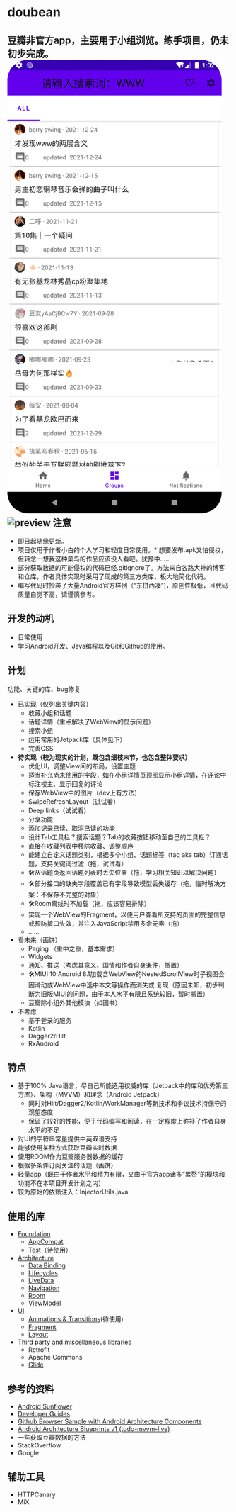 doubean
=======
豆瓣非官方app，主要用于小组浏览。**练手项目，仍未初步完成**。
![preview](Screenshot_20220221_010243.png)![preview](Screenshot_20220221_010431.png)
注意
----

* 即日起随缘更新。
* 项目仅用于作者小白的个人学习和轻度日常使用。* 想要发布.apk又怕侵权，但转念一想我这种菜鸟的作品应该没人看吧。犹豫中……
* 部分获取数据的可能侵权的代码已经.gitignore了。方法来自各路大神的博客和仓库，作者具体实现时采用了现成的第三方类库，极大地简化代码。
* 编写代码时抄袭了大量Android官方样例（“东拼西凑”)，原创性极低，且代码质量自觉不高，请谨慎参考。

开发的动机
----------

* 日常使用
* 学习Android开发、Java编程以及Git和Github的使用。

计划
----
功能、关键的库、bug修复

* 已实现（仅列出关键内容）
    * 收藏小组和话题
    * 话题详情（重点解决了WebView的显示问题）
    * 搜索小组
    * 运用常用的Jetpack库（具体见下）
    * 完善CSS
* **待实现（较为现实的计划，既包含细枝末节，也包含整体要求）**
    * 优化UI，调整View间的布局，设置主题
    * 适当补充尚未使用的字段，如在小组详情页顶部显示小组详情，在评论中标注楼主、显示回复的评论
    * 保存WebView中的图片（dev上有方法）
    * SwipeRefreshLayout（试试看）
    * Deep links（试试看）
    * 分享功能
    * 添加记录已读、取消已读的功能
    * 设计Tab工具栏？搜索话题？Tab的收藏按钮移动至自己的工具栏？
    * 直接在收藏列表中移除收藏、调整顺序
    * 能建立自定义话题类别，根据多个小组、话题标签（tag aka tab）订阅话题，支持关键词过滤（拖，试试看）
    * 🛠从话题页返回话题列表时丢失位置（拖，学习相关知识以解决问题）
    * 🛠部分接口的缺失字段覆盖已有字段导致模型丢失缓存（拖，临时解决方案：不保存不完整的对象）
    * 🛠Room离线时不加载（拖，应该容易排除）
    * 实现一个WebView的Fragment，以便用户查看所支持的页面的完整信息或预防接口失效，并注入JavaScript禁用多余元素（拖）
    * ……
* 看未来（画饼）
  * Paging （重中之重，基本需求）
  * Widgets
  * 通知、推送（考虑其意义、国情和作者自身条件，搁置）
  * 🛠MIUI 10 Android 8.1加载含WebView的NestedScrollView时子视图会因滑动或WebView中选中本文等操作而消失或
    复现（原因未知，初步判断为旧版MIUI的问题，由于本人水平有限且系统较旧，暂时搁置）
  * 豆瓣除小组外其他模块（如图书）
* 不考虑
  * 基于登录的服务
  * Kotlin
  * Dagger2/Hilt
  * RxAndroid

特点
----

* 基于100% Java语言，尽自己所能选用权威的库（Jetpack中的库和优秀第三方库）、架构（MVVM）和理念（Android Jetpack）
    * 同时对Hilt/Dagger2/Kotlin/WorkManager等新技术和争议技术持保守的观望态度
    * 保证了较好的性能，便于代码编写和阅读，在一定程度上弥补了作者自身水平的不足
* 对UI的字符串常量提供中英双语支持
* 能够使用某种方式获取豆瓣实时数据
* 使用ROOM作为豆瓣服务器数据的缓存
* 根据多条件订阅关注的话题（画饼）
* 轻量app（既由于作者水平和精力有限，又由于官方app诸多“累赘”的模块和功能不在本项目开发计划之内）
* 较为原始的依赖注入：InjectorUtils.java

使用的库
-------

* [Foundation][foundation]
  * [AppCompat][appcompat]
  * [Test][test]（待使用）
* [Architecture][arch]
  * [Data Binding][data-binding]
  * [Lifecycles][lifecycle]
  * [LiveData][livedata]
  * [Navigation][navigation]
  * [Room][room]
  * [ViewModel][viewmodel]
* [UI][ui]
  * [Animations & Transitions][animation]\(待使用\)
  * [Fragment][fragment]
  * [Layout][layout]
* Third party and miscellaneous libraries
  * Retrofit
  * Apache Commons
  * [Glide][glide]

[foundation]: https://developer.android.com/jetpack/components

[appcompat]: https://developer.android.com/topic/libraries/support-library/packages#v7-appcompat

[test]: https://developer.android.com/training/testing/

[arch]: https://developer.android.com/jetpack/arch/

[data-binding]: https://developer.android.com/topic/libraries/data-binding/

[lifecycle]: https://developer.android.com/topic/libraries/architecture/lifecycle

[livedata]: https://developer.android.com/topic/libraries/architecture/livedata

[navigation]: https://developer.android.com/topic/libraries/architecture/navigation/

[room]: https://developer.android.com/topic/libraries/architecture/room

[viewmodel]: https://developer.android.com/topic/libraries/architecture/viewmodel

[ui]: https://developer.android.com/guide/topics/ui

[animation]: https://developer.android.com/training/animation/

[fragment]: https://developer.android.com/guide/components/fragments

[layout]: https://developer.android.com/guide/topics/ui/declaring-layout

[glide]: https://bumptech.github.io/glide/

参考的资料
---------

* [Android Sunflower][sunflower]
* [Developer Guides][guides]
* [Github Browser Sample with Android Architecture Components][github-browser-sample]
* [Android Architecture Blueprints v1 (todo-mvvm-live)][todo-mvvm-live]
* 一些获取豆瓣数据的方法
* StackOverflow
* Google

[sunflower]: https://github.com/android/sunflower

[guides]: https://developer.android.google.cn/guide

[github-browser-sample]: https://github.com/android/architecture-components-samples/tree/master/GithubBrowserSample

[todo-mvvm-live]: https://github.com/android/architecture-samples/tree/todo-mvvm-live

辅助工具
---------

* HTTPCanary
* MiX

